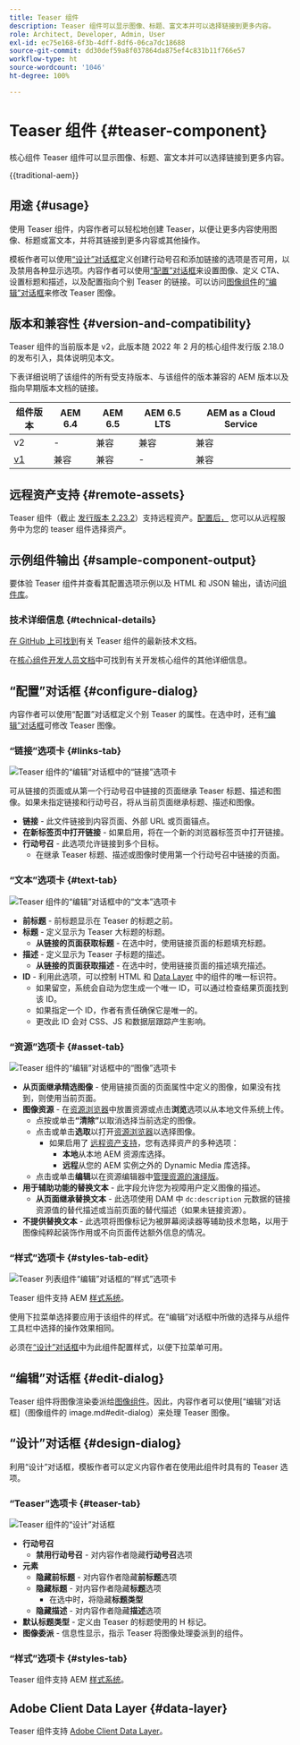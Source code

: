 ```yaml
---
title: Teaser 组件
description: Teaser 组件可以显示图像、标题、富文本并可以选择链接到更多内容。
role: Architect, Developer, Admin, User
exl-id: ec75e168-6f3b-4dff-8df6-06ca7dc18688
source-git-commit: dd30def59a8f037864da875ef4c831b11f766e57
workflow-type: ht
source-wordcount: '1046'
ht-degree: 100%

---
```



# Teaser 组件 {#teaser-component}

核心组件 Teaser 组件可以显示图像、标题、富文本并可以选择链接到更多内容。

{{traditional-aem}}

## 用途 {#usage}

使用 Teaser 组件，内容作者可以轻松地创建 Teaser，以便让更多内容使用图像、标题或富文本，并将其链接到更多内容或其他操作。

模板作者可以使用[“设计”对话框](#design-dialog)定义创建行动号召和添加链接的选项是否可用，以及禁用各种显示选项。内容作者可以使用[“配置”对话框](#configure-dialog)来设置图像、定义 CTA、设置标题和描述，以及配置指向个别 Teaser 的链接。可以访问[图像组件](image.md)的[“编辑”对话框](image.md#edit-dialog)来修改 Teaser 图像。

## 版本和兼容性 {#version-and-compatibility}

Teaser 组件的当前版本是 v2，此版本随 2022 年 2 月的核心组件发行版 2.18.0 的发布引入，具体说明见本文。

下表详细说明了该组件的所有受支持版本、与该组件的版本兼容的 AEM 版本以及指向早期版本文档的链接。

| 组件版本 | AEM 6.4 | AEM 6.5 | AEM 6.5 LTS | AEM as a Cloud Service |
|---|---|---|---|---|
| v2 | - | 兼容 | 兼容 | 兼容 |
| [v1](v1/teaser.md) | 兼容 | 兼容 | - | 兼容 |

## 远程资产支持 {#remote-assets}

Teaser 组件（截止 [发行版本 2.23.2](/help/versions.md)）支持远程资产。[配置后，](/help/developing/remote-assets.md) 您可以从远程服务中为您的 teaser 组件选择资产。

## 示例组件输出 {#sample-component-output}

要体验 Teaser 组件并查看其配置选项示例以及 HTML 和 JSON 输出，请访问[组件库](https://adobe.com/go/aem_cmp_library_teaser_cn)。

### 技术详细信息 {#technical-details}

[在 GitHub 上可找到](https://adobe.com/go/aem_cmp_tech_teaser_v1_cn)有关 Teaser 组件的最新技术文档。

在[核心组件开发人员文档](/help/developing/overview.md)中可找到有关开发核心组件的其他详细信息。

## “配置”对话框 {#configure-dialog}

内容作者可以使用“配置”对话框定义个别 Teaser 的属性。在选中时，还有[“编辑”对话框](#edit-dialog)可修改 Teaser 图像。

### “链接”选项卡 {#links-tab}

![Teaser 组件的“编辑”对话框中的“链接”选项卡](/help/assets/teaser-edit-links.png)

可从链接的页面或从第一个行动号召中链接的页面继承 Teaser 标题、描述和图像。如果未指定链接和行动号召，将从当前页面继承标题、描述和图像。

* **链接** - 此文件链接到内容页面、外部 URL 或页面锚点。
* **在新标签页中打开链接** - 如果启用，将在一个新的浏览器标签页中打开链接。
* **行动号召** - 此选项允许链接到多个目标。
   * 在继承 Teaser 标题、描述或图像时使用第一个行动号召中链接的页面。

### “文本”选项卡 {#text-tab}

![Teaser 组件的“编辑”对话框中的“文本”选项卡](/help/assets/teaser-edit-text.png)

* **前标题** - 前标题显示在 Teaser 的标题之前。
* **标题** - 定义显示为 Teaser 大标题的标题。
   * **从链接的页面获取标题** - 在选中时，使用链接页面的标题填充标题。
* **描述** - 定义显示为 Teaser 子标题的描述。
   * **从链接的页面获取描述** - 在选中时，使用链接页面的描述填充描述。
* **ID** - 利用此选项，可以控制 HTML 和 [Data Layer](/help/developing/data-layer/overview.md) 中的组件的唯一标识符。
   * 如果留空，系统会自动为您生成一个唯一 ID，可以通过检查结果页面找到该 ID。
   * 如果指定一个 ID，作者有责任确保它是唯一的。
   * 更改此 ID 会对 CSS、JS 和数据层跟踪产生影响。

### “资源”选项卡 {#asset-tab}

![Teaser 组件的“编辑”对话框中的“图像”选项卡](/help/assets/teaser-edit-image.png)

* **从页面继承精选图像** - 使用链接页面的页面属性中定义的图像，如果没有找到，则使用当前页面。
* **图像资源** - 在[资源浏览器](https://experienceleague.adobe.com/docs/experience-manager-cloud-service/sites/authoring/fundamentals/environment-tools.html?lang=zh-Hans)中放置资源或点击&#x200B;**浏览**&#x200B;选项以从本地文件系统上传。
   * 点按或单击&#x200B;**“清除”**&#x200B;以取消选择当前选定的图像。
   * 点击或单击&#x200B;**选取**&#x200B;以打开[资源浏览器](https://experienceleague.adobe.com/docs/experience-manager-cloud-service/sites/authoring/fundamentals/environment-tools.html?lang=zh-Hans)以选择图像。
      * 如果启用了 [远程资产支持](#remote-assets)，您有选择资产的多种选项：
         * **本地**&#x200B;从本地 AEM 资源库选择。
         * **远程**&#x200B;从您的 AEM 实例之外的 Dynamic Media 库选择。
   * 点击或单击&#x200B;**编辑**&#x200B;以在资源编辑器中[管理资源的演绎版](https://experienceleague.adobe.com/docs/experience-manager-cloud-service/assets/manage/manage-digital-assets.html?lang=zh-Hans)。
* **用于辅助功能的替换文本** - 此字段允许您为视障用户定义图像的描述。
   * **从页面继承替换文本** - 此选项使用 DAM 中 `dc:description` 元数据的链接资源值的替代描述或当前页面的替代描述（如果未链接资源）。
* **不提供替换文本** - 此选项将图像标记为被屏幕阅读器等辅助技术忽略，以用于图像纯粹起装饰作用或不向页面传达额外信息的情况。

### “样式”选项卡 {#styles-tab-edit}

![Teaser 列表组件“编辑”对话框的“样式”选项卡](/help/assets/teaser-edit-styles.png)

Teaser 组件支持 AEM [样式系统](/help/get-started/authoring.md#component-styling)。

使用下拉菜单选择要应用于该组件的样式。在“编辑”对话框中所做的选择与从组件工具栏中选择的操作效果相同。

必须在[“设计”对话框](#design-dialog)中为此组件配置样式，以便下拉菜单可用。

## “编辑”对话框 {#edit-dialog}

Teaser 组件将图像渲染委派给[图像组件](image.md)。因此，内容作者可以使用[“编辑”对话框]（图像组件的 image.md#edit-dialog）来处理 Teaser 图像。

## “设计”对话框 {#design-dialog}

利用“设计”对话框，模板作者可以定义内容作者在使用此组件时具有的 Teaser 选项。

### “Teaser”选项卡 {#teaser-tab}

![Teaser 组件的“设计”对话框](/help/assets/teaser-design.png)

* **行动号召**
   * **禁用行动号召** - 对内容作者隐藏&#x200B;**行动号召**&#x200B;选项
* **元素**
   * **隐藏前标题** - 对内容作者隐藏&#x200B;**前标题**&#x200B;选项
   * **隐藏标题** - 对内容作者隐藏&#x200B;**标题**&#x200B;选项
      * 在选中时，将隐藏&#x200B;**标题类型**
   * **隐藏描述** - 对内容作者隐藏&#x200B;**描述**&#x200B;选项
* **默认标题类型** - 定义由 Teaser 的标题使用的 H 标记。
* **图像委派** - 信息性显示，指示 Teaser 将图像处理委派到的组件。

### “样式”选项卡 {#styles-tab}

Teaser 组件支持 AEM [样式系统](/help/get-started/authoring.md#component-styling)。

## Adobe Client Data Layer {#data-layer}

Teaser 组件支持 [Adobe Client Data Layer](/help/developing/data-layer/overview.md)。
